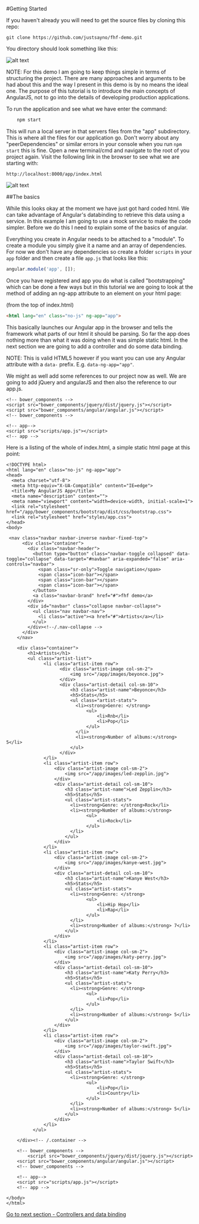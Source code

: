 #Getting Started

If you haven't already you will need to get the source files by cloning this repo:

```
git clone https://github.com/justsayno/fhf-demo.git
```

You directory should look something like this:

![alt text](images/Step-0-InitialProjectFolderStructure.jpg "Inital project folder structure")

NOTE: For this demo I am going to keep things simple in terms of structuring the project. There are many approaches and arguments to be had about this and the way I present in this demo is by no means the ideal one. The purpose of this tutorial is to introduce the main concepts of AngularJS, not to go into the details of developing production applications.

To run the application and see what we have enter the command:

``` sh
    npm start
```

This will run a local server in that servers files from the "app" subdirectory. This is where all the files for our application go. Don't worry about any "peerDependencies" or similar errors in your console when you run `npm start` this is fine. Open a new terminal/cmd and navigate to the root of you project again.  Visit the following link in the browser to see what we are starting with:

`http://localhost:8000/app/index.html`


![alt text](images/Step-0-InitalPageLoad.jpg "Inital project folder structure")

##The basics

While this looks okay at the moment we have just got hard coded html. We can take advantage of Angular's databinding to retrieve this data using a service. In this example I am going to use a mock service to make the code simpler. Before we do this I need to explain some of the basics of angular.

Everything you create in Angular needs to be attached to a "module". To create a module you simply give it a name and an array of dependencies. For now we don't have any dependencies so create a folder `scripts` in your `app` folder and then create a file `app.js` that looks like this:

```javascript
angular.module('app', []);
```

Once you have registered and app you do what is called "bootstrapping" which can be done a few ways but in this tutorial we are going to look at the method of adding an ng-app attribute to an element on your html page:

(from the top of index.html)
```html
<html lang="en" class="no-js" ng-app="app">
```

This basically launches our Angular app in the browser and tells the framework what parts of our html it should be parsing. So far the app does nothing more than what it was doing when it was simple static html. In the next section we are going to add a controller and do some data binding.

NOTE: This is valid HTML5 however if you want you can use any Angular attribute with a `data-` prefix. E.g. `data-ng-app="app"`.

We might as well add some references to our project now as well. We are going to add jQuery and angularJS and then also the reference to our app.js.

```
<!-- bower_components -->
<script src="bower_components/jquery/dist/jquery.js"></script>
<script src="bower_components/angular/angular.js"></script>
<!-- bower_components -->

<!-- app-->
<script src="scripts/app.js"></script>
<!-- app -->
```

Here is a listing of the whole of index.html, a simple static html page at this point:

```
<!DOCTYPE html>
<html lang="en" class="no-js" ng-app="app">
<head>
  <meta charset="utf-8">
  <meta http-equiv="X-UA-Compatible" content="IE=edge">
  <title>My AngularJS App</title>
  <meta name="description" content="">
  <meta name="viewport" content="width=device-width, initial-scale=1">
  <link rel="stylesheet" href="/app/bower_components/bootstrap/dist/css/bootstrap.css">
  <link rel="stylesheet" href="styles/app.css">
</head>
<body>

 <nav class="navbar navbar-inverse navbar-fixed-top">
      <div class="container">
        <div class="navbar-header">
          <button type="button" class="navbar-toggle collapsed" data-toggle="collapse" data-target="#navbar" aria-expanded="false" aria-controls="navbar">
            <span class="sr-only">Toggle navigation</span>
            <span class="icon-bar"></span>
            <span class="icon-bar"></span>
            <span class="icon-bar"></span>
          </button>
          <a class="navbar-brand" href="#">fhf demo</a>
        </div>
        <div id="navbar" class="collapse navbar-collapse">
          <ul class="nav navbar-nav">
            <li class="active"><a href="#">Artists</a></li>
          </ul>
        </div><!--/.nav-collapse -->
      </div>
    </nav>

    <div class="container">
        <h1>Artists</h1>
        <ul class="artist-list">
              <li class="artist-item row">
                    <div class="artist-image col-sm-2">
                        <img src="/app/images/beyonce.jpg">
                    </div>
                    <div class="artist-detail col-sm-10">
                        <h3 class="artist-name">Beyonce</h3>
                        <h5>Stats</h5>
                        <ul class="artist-stats">
                          <li><strong>Genre: </strong>
                              <ul>
                                  <li>Rnb</li>
                                  <li>Pop</li>
                              </ul>
                          </li>
                          <li><strong>Number of albums:</strong> 5</li>    
                        </ul>
                    </div>
              </li>
              <li class="artist-item row">
                  <div class="artist-image col-sm-2">
                      <img src="/app/images/led-zepplin.jpg">
                  </div>
                  <div class="artist-detail col-sm-10">
                      <h3 class="artist-name">Led Zepplin</h3>
                      <h5>Stats</h5>
                      <ul class="artist-stats">
                        <li><strong>Genre: </strong>Rock</li>
                        <li><strong>Number of albums:</strong> 
                              <ul>
                                  <li>Rock</li>
                              </ul>
                        </li>    
                      </ul>
                  </div>
              </li>
              <li class="artist-item row">
                  <div class="artist-image col-sm-2">
                      <img src="/app/images/kanye-west.jpg">
                  </div>
                  <div class="artist-detail col-sm-10">
                      <h3 class="artist-name">Kanye West</h3>
                      <h5>Stats</h5>
                      <ul class="artist-stats">
                        <li><strong>Genre: </strong>
                              <ul>
                                  <li>Hip Hop</li>
                                  <li>Rap</li>
                              </ul>
                        </li>     
                        <li><strong>Number of albums:</strong> 7</li>    
                      </ul>
                  </div>
              </li>
              <li class="artist-item row">
                  <div class="artist-image col-sm-2">
                      <img src="/app/images/katy-perry.jpg">
                  </div>
                  <div class="artist-detail col-sm-10">
                      <h3 class="artist-name">Katy Perry</h3>
                      <h5>Stats</h5>
                      <ul class="artist-stats">
                        <li><strong>Genre: </strong>
                              <ul>
                                  <li>Pop</li>
                              </ul>
                        </li> 
                        <li><strong>Number of albums:</strong> 5</li>    
                      </ul>
                  </div>
              </li>
              <li class="artist-item row">
                  <div class="artist-image col-sm-2">
                      <img src="/app/images/taylor-swift.jpg">
                  </div>
                  <div class="artist-detail col-sm-10">
                      <h3 class="artist-name">Taylor Swift</h3>
                      <h5>Stats</h5>
                      <ul class="artist-stats">
                        <li><strong>Genre: </strong>
                              <ul>
                                  <li>Pop</li>
                                  <li>Country</li>
                              </ul>
                        </li> 
                        <li><strong>Number of albums:</strong> 5</li>    
                      </ul>
                  </div>
              </li>
          </ul>

    </div><!-- /.container -->

    <!-- bower_components -->
        <script src="bower_components/jquery/dist/jquery.js"></script>
    <script src="bower_components/angular/angular.js"></script>
    <!-- bower_components -->

    <!-- app-->
    <script src="scripts/app.js"></script>
    <!-- app -->

</body>
</html>

```

[Go to next section - Controllers and data binding](1.controllers-and-data-binding.md)
